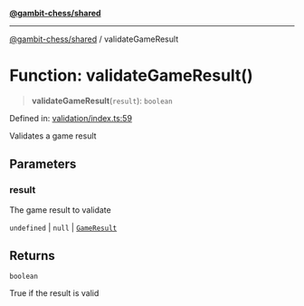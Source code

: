 [**@gambit-chess/shared**](../README.md)

***

[@gambit-chess/shared](../globals.md) / validateGameResult

# Function: validateGameResult()

> **validateGameResult**(`result`): `boolean`

Defined in: [validation/index.ts:59](https://github.com/cango91/gambit-chess/blob/b8ea13e4976c99c29d095eae7bc504b86f9add51/shared/src/validation/index.ts#L59)

Validates a game result

## Parameters

### result

The game result to validate

`undefined` | `null` | [`GameResult`](../enumerations/GameResult.md)

## Returns

`boolean`

True if the result is valid
